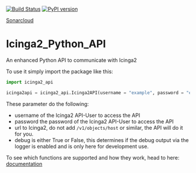 [![Build Status](https://travis-ci.org/KevinHonka/Icinga2_Python_API.svg?branch=master)](https://travis-ci.org/KevinHonka/Icinga2_Python_API) [![PyPI version](https://badge.fury.io/py/icinga2.svg)](https://badge.fury.io/py/icinga2)

[Sonarcloud](https://sonarcloud.io/dashboard?id=Icinga2API)

# Icinga2_Python_API

An enhanced Python API  to communicate with Icinga2

To use it simply import the package like this:

```python
import icinga2_api

icinga2api = icinga2_api.Icinga2API(username = "example", password = "examplepw", url = "http://exampleicinga.de", debug = False)
```

These parameter do the following:
- username of the Icinga2 API-User to access the API
- password the password of the Icinga2 API-User to access the API
- url to Icinga2, do not add `/v1/objects/host` or similar, the API will do it for you.
- debug is either True or False, this determines if the debug output via the logger is enabled and is only here for development use.

To see which functions are supported and how they work, head to here:
[documentation](docs/index.md)
